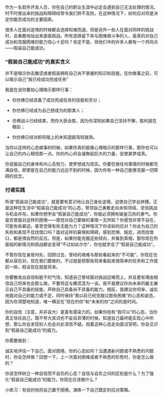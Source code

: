 作为一名软件开发人员，你在自己的职业生涯中必定会遇到自己无法处理的情况。时不时冒出来的挑战和障碍经常令我们猝不及防。在这种情况下，如何应对将是决定你能否成功的主要因素。

很多人在面对逆境的时候都会选择知难而退。但是另外一些人在面对同样的挑战时，会勇敢地站出来直面挑战。所有选择留下来与困难做斗争的人，是真的对自己成功和克服困难的能力信心十足吗？肯定不是，但他们中的许多人都有一个共同点——假装自己能成功。

### “假装自己能成功”的真实含义

并不是暗示你去撒谎或者假装拥有自己尚不掌握的知识和技能。在你做事之前，可以暗示自己“我已经成功完成任务”

我是在说你要如心理暗示那样行事：

- 你仿佛已经具备了成功完成任务的技能和天分；

- 你仿佛已经成为自己想成为的那类人；

- 仿佛战斗已经结束，而你大获全胜，因为你深知如果自己坚持不懈，胜利就在眼前；

- 你仿佛已经对即将踏上的未知道路驾轻就熟。

当你以这样的心态做事的时候，如果你真的能像心理暗示的那样行事，那你也可以让自己的内心相信那一点。你的内心将会凝聚起巨大的力量，促使美梦成真。

你说服自己的身体和内心去努力，使梦想成为现实。你要在做任何事情的时候都充满自信，即使是在自己的能力远远不到的时候，因为你有一种自己能够克服一切障碍的信念。

### 付诸实践

所谓“假装自己能成功”，就是要有意识地让自己身处逆境，迫使自己学会拼搏。正是这种在生活中“假装自己能成功”的心态，带领自己勇敢走向未知领域，坚信挑战与机会并存。如果你想学会“假装自己能成功”，你就必须拥有破釜沉舟的勇气。你是否曾面对这样的困境——感觉对自己要做的事情一无所知？你感觉非常不自在，可能有些窘迫，甚至觉得有些无能为力？这种情况下你该如何应对？你会为自己的失败和表现不佳找借口吗？面对这样的窘境和障碍，感到恐惧、尴尬，进而找借口，都是很自然的反应。但是，如果你能克服这些倾向，并看到真相，那你现在所面临的新情况和挑战都会变得“不过如此尔尔”，你也就学会了“假装自己能成功”。

不管你现在身居何处，回顾过去，曾经的艰难与那些看起来的“不可能”，你现在也都从容应对。现在我们要做的，不过就是把那些将来看起来很简单的任务和工作提前一些，假设现在就是将来。

你要散发出自信和能干的气场，知道自己曾经面对挑战迎难而上，并且更有理由相信自己将来也会那么做。不要将这与撒谎混为一谈。我不是建议你向未来的雇主展示自己不具备的技能，声称自己具备尚不具备的能力。相反，我建议你坦率、诚实地面对自己的能力或不足，同时保持“我以前已经克服过那些困难”的心态和姿态，因为你清楚地知道，唯一横亘在“现在的你”和“未来的你”之间的是时间。

你的自信（注意，并非自大）是富有感染力的。如果你抱有“我可以”的心态，当你真正信任自己，既不夸大其词也不妄自菲薄的时候，知道自己最终能实现心中所想，那么你会发现别人也会对此深信不疑。抱着这种心态走向面试官吧，你会见识到“假装自己能成功”的威力。

你需要做到：

诚实地评估一下自己。面对困境，你的心态如何？当遭遇新问题或不熟悉的问题时，你会怎样做？回想一下，上一次面对困难或者不熟悉的形势时，你是怎么做的？

你该怎样树立一种自信而不自负的心态？自信与自负之间的区别是什么？为了强化“假装自己能成功”的能力，你现在应该做什么？

小练习：有目的地将自己置于困境，演练一下自己既定的应对策略。



